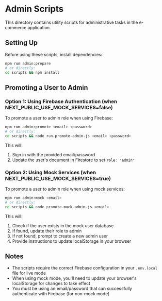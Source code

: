 # Admin Scripts

This directory contains utility scripts for administrative tasks in the e-commerce application.

## Setting Up

Before using these scripts, install dependencies:

```bash
npm run admin:prepare
# or directly:
cd scripts && npm install
```

## Promoting a User to Admin

### Option 1: Using Firebase Authentication (when NEXT_PUBLIC_USE_MOCK_SERVICES=false)

To promote a user to admin role when using Firebase:

```bash
npm run admin:promote <email> <password>
# or directly:
cd scripts && node run-promote-admin.js <email> <password>
```

This will:
1. Sign in with the provided email/password
2. Update the user's document in Firestore to set `role: "admin"`

### Option 2: Using Mock Services (when NEXT_PUBLIC_USE_MOCK_SERVICES=true)

To promote a user to admin role when using mock services:

```bash
npm run admin:mock <email>
# or directly:
cd scripts && node promote-mock-admin.js <email>
```

This will:
1. Check if the user exists in the mock user database
2. If found, update their role to admin
3. If not found, prompt to create a new admin user
4. Provide instructions to update localStorage in your browser

## Notes

- The scripts require the correct Firebase configuration in your `.env.local` file for live mode
- When using mock mode, you'll need to update your browser's localStorage for changes to take effect
- You must be using an email/password that can successfully authenticate with Firebase (for non-mock mode) 